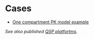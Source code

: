 # Cases

- [One compartment PK model example](cases/one-compartment)

*See also published [QSP platfortms](implemented?id=Open-source-QSP-platforms).*
